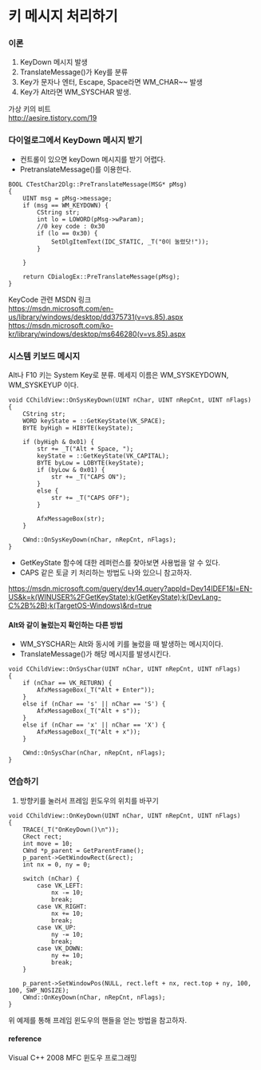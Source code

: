 # 키 메시지 처리하기

### 이론

1. KeyDown 메시지 발생
2. TranslateMessage()가 Key를 분류
3. Key가 문자나 엔터, Escape, Space라면 WM_CHAR~~ 발생
4. Key가 Alt라면 WM_SYSCHAR 발생.

가상 키의 비트  
http://aesire.tistory.com/19

### 다이얼로그에서 KeyDown 메시지 받기
* 컨트롤이 있으면 keyDown 메시지를 받기 어렵다.
* PretranslateMessage()를 이용한다.  

```
BOOL CTestChar2Dlg::PreTranslateMessage(MSG* pMsg)
{
	UINT msg = pMsg->message;
	if (msg == WM_KEYDOWN) {
		CString str;
		int lo = LOWORD(pMsg->wParam);
		//0 key code : 0x30
		if (lo == 0x30) {
			SetDlgItemText(IDC_STATIC, _T("0이 눌렸닷!"));
		}

	}

	return CDialogEx::PreTranslateMessage(pMsg);
}

```
KeyCode 관련 MSDN 링크  
https://msdn.microsoft.com/en-us/library/windows/desktop/dd375731(v=vs.85).aspx
https://msdn.microsoft.com/ko-kr/library/windows/desktop/ms646280(v=vs.85).aspx

### 시스템 키보드 메시지

Alt나 F10 키는 System Key로 분류. 메세지 이름은 WM_SYSKEYDOWN, WM_SYSKEYUP 이다.

```
void CChildView::OnSysKeyDown(UINT nChar, UINT nRepCnt, UINT nFlags)
{
	CString str;
	WORD keyState = ::GetKeyState(VK_SPACE);
	BYTE byHigh = HIBYTE(keyState);

	if (byHigh & 0x01) {
		str += _T("Alt + Space, ");
		keyState = ::GetKeyState(VK_CAPITAL);
		BYTE byLow = LOBYTE(keyState);
		if (byLow & 0x01) {
			str += _T("CAPS ON");
		}
		else {
			str += _T("CAPS OFF");
		}

		AfxMessageBox(str);
	}

	CWnd::OnSysKeyDown(nChar, nRepCnt, nFlags);
}
```

* GetKeyState 함수에 대한 레퍼런스를 찾아보면 사용법을 알 수 있다.
* CAPS 같은 토글 키 처리하는 방법도 나와 있으니 참고하자.

https://msdn.microsoft.com/query/dev14.query?appId=Dev14IDEF1&l=EN-US&k=k(WINUSER%2FGetKeyState);k(GetKeyState);k(DevLang-C%2B%2B);k(TargetOS-Windows)&rd=true


#### Alt와 같이 눌렀는지 확인하는 다른 방법

* WM_SYSCHAR는 Alt와 동시에 키를 눌렀을 때 발생하는 메시지이다.
* TranslateMessage()가 해당 메시지를 발생시킨다.

```
void CChildView::OnSysChar(UINT nChar, UINT nRepCnt, UINT nFlags)
{
	if (nChar == VK_RETURN) {
		AfxMessageBox(_T("Alt + Enter"));
	}
	else if (nChar == 's' || nChar == 'S') {
		AfxMessageBox(_T("Alt + s"));
	}
	else if (nChar == 'x' || nChar == 'X') {
		AfxMessageBox(_T("Alt + x"));
	}

	CWnd::OnSysChar(nChar, nRepCnt, nFlags);
}
```




### 연습하기

1. 방향키를 눌러서 프레임 윈도우의 위치를 바꾸기

```
void CChildView::OnKeyDown(UINT nChar, UINT nRepCnt, UINT nFlags)
{
	TRACE(_T("OnKeyDown()\n"));
	CRect rect;
	int move = 10;
	CWnd *p_parent = GetParentFrame();
	p_parent->GetWindowRect(&rect);
	int nx = 0, ny = 0;

	switch (nChar) {
		case VK_LEFT:
			nx -= 10;
			break;
		case VK_RIGHT:
			nx += 10;
			break;
		case VK_UP:
			ny -= 10;
			break;
		case VK_DOWN:
			ny += 10;
			break;
	}

	p_parent->SetWindowPos(NULL, rect.left + nx, rect.top + ny, 100, 100, SWP_NOSIZE);
	CWnd::OnKeyDown(nChar, nRepCnt, nFlags);
}
```

위 예제를 통해 프레임 윈도우의 핸들을 얻는 방법을 참고하자.





#### reference
Visual C++ 2008 MFC 윈도우 프로그래밍
